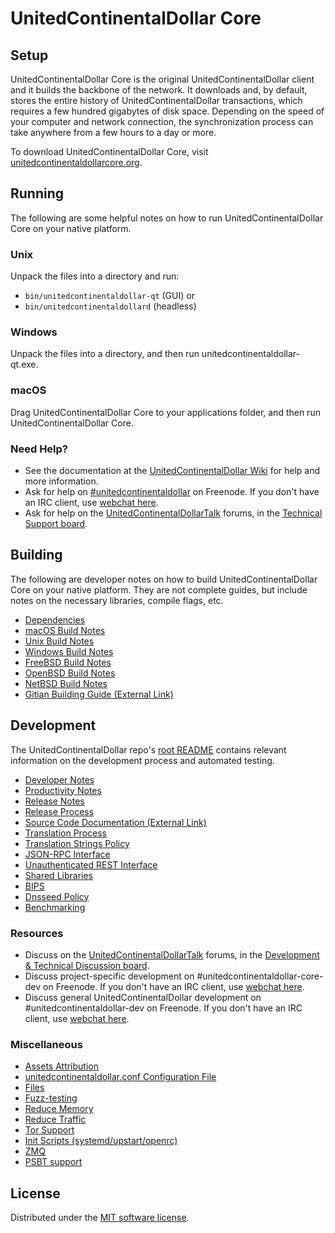UnitedContinentalDollar Core
=============

Setup
---------------------
UnitedContinentalDollar Core is the original UnitedContinentalDollar client and it builds the backbone of the network. It downloads and, by default, stores the entire history of UnitedContinentalDollar transactions, which requires a few hundred gigabytes of disk space. Depending on the speed of your computer and network connection, the synchronization process can take anywhere from a few hours to a day or more.

To download UnitedContinentalDollar Core, visit [unitedcontinentaldollarcore.org](https://unitedcontinentaldollarcore.org/en/download/).

Running
---------------------
The following are some helpful notes on how to run UnitedContinentalDollar Core on your native platform.

### Unix

Unpack the files into a directory and run:

- `bin/unitedcontinentaldollar-qt` (GUI) or
- `bin/unitedcontinentaldollard` (headless)

### Windows

Unpack the files into a directory, and then run unitedcontinentaldollar-qt.exe.

### macOS

Drag UnitedContinentalDollar Core to your applications folder, and then run UnitedContinentalDollar Core.

### Need Help?

* See the documentation at the [UnitedContinentalDollar Wiki](https://en.unitedcontinentaldollar.it/wiki/Main_Page)
for help and more information.
* Ask for help on [#unitedcontinentaldollar](https://webchat.freenode.net/#unitedcontinentaldollar) on Freenode. If you don't have an IRC client, use [webchat here](https://webchat.freenode.net/#unitedcontinentaldollar).
* Ask for help on the [UnitedContinentalDollarTalk](https://unitedcontinentaldollartalk.org/) forums, in the [Technical Support board](https://unitedcontinentaldollartalk.org/index.php?board=4.0).

Building
---------------------
The following are developer notes on how to build UnitedContinentalDollar Core on your native platform. They are not complete guides, but include notes on the necessary libraries, compile flags, etc.

- [Dependencies](dependencies.md)
- [macOS Build Notes](build-osx.md)
- [Unix Build Notes](build-unix.md)
- [Windows Build Notes](build-windows.md)
- [FreeBSD Build Notes](build-freebsd.md)
- [OpenBSD Build Notes](build-openbsd.md)
- [NetBSD Build Notes](build-netbsd.md)
- [Gitian Building Guide (External Link)](https://github.com/unitedcontinentaldollar-core/docs/blob/master/gitian-building.md)

Development
---------------------
The UnitedContinentalDollar repo's [root README](/README.md) contains relevant information on the development process and automated testing.

- [Developer Notes](developer-notes.md)
- [Productivity Notes](productivity.md)
- [Release Notes](release-notes.md)
- [Release Process](release-process.md)
- [Source Code Documentation (External Link)](https://doxygen.unitedcontinentaldollarcore.org/)
- [Translation Process](translation_process.md)
- [Translation Strings Policy](translation_strings_policy.md)
- [JSON-RPC Interface](JSON-RPC-interface.md)
- [Unauthenticated REST Interface](REST-interface.md)
- [Shared Libraries](shared-libraries.md)
- [BIPS](bips.md)
- [Dnsseed Policy](dnsseed-policy.md)
- [Benchmarking](benchmarking.md)

### Resources
* Discuss on the [UnitedContinentalDollarTalk](https://unitedcontinentaldollartalk.org/) forums, in the [Development & Technical Discussion board](https://unitedcontinentaldollartalk.org/index.php?board=6.0).
* Discuss project-specific development on #unitedcontinentaldollar-core-dev on Freenode. If you don't have an IRC client, use [webchat here](https://webchat.freenode.net/#unitedcontinentaldollar-core-dev).
* Discuss general UnitedContinentalDollar development on #unitedcontinentaldollar-dev on Freenode. If you don't have an IRC client, use [webchat here](https://webchat.freenode.net/#unitedcontinentaldollar-dev).

### Miscellaneous
- [Assets Attribution](assets-attribution.md)
- [unitedcontinentaldollar.conf Configuration File](unitedcontinentaldollar-conf.md)
- [Files](files.md)
- [Fuzz-testing](fuzzing.md)
- [Reduce Memory](reduce-memory.md)
- [Reduce Traffic](reduce-traffic.md)
- [Tor Support](tor.md)
- [Init Scripts (systemd/upstart/openrc)](init.md)
- [ZMQ](zmq.md)
- [PSBT support](psbt.md)

License
---------------------
Distributed under the [MIT software license](/COPYING).
